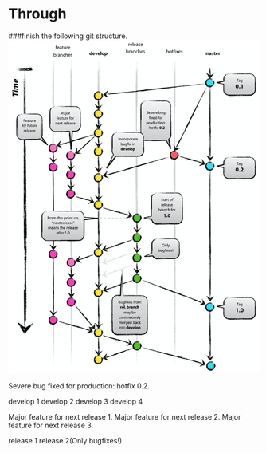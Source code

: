 # Through
###finish the following git structure.
![img.png](img.png)

Severe bug fixed for production: hotfix 0.2.

develop 1
develop 2
develop 3
develop 4

Major feature for next release 1.
Major feature for next release 2.
Major feature for next release 3.

release 1
release 2(Only bugfixes!)